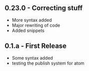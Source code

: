 ## 0.23.0 - Correcting stuff
* More syntax added
* Major rewriting of code
* Added snippets


## 0.1.a - First Release
* Some syntax added
* testing the publish system for atom
